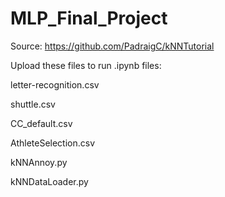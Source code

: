 # MLP_Final_Project

Source: https://github.com/PadraigC/kNNTutorial

Upload these files to run .ipynb files:

  letter-recognition.csv
  
  shuttle.csv
  
  CC_default.csv
  
  AthleteSelection.csv
  
  kNNAnnoy.py
  
  kNNDataLoader.py
